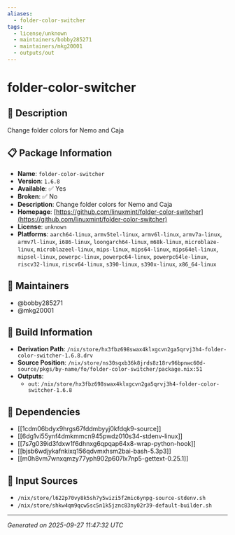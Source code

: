 ```yaml
---
aliases:
  - folder-color-switcher
tags:
  - license/unknown
  - maintainers/bobby285271
  - maintainers/mkg20001
  - outputs/out
---
```


# folder-color-switcher

## 📝 Description

Change folder colors for Nemo and Caja

## 📋 Package Information

- **Name**: `folder-color-switcher`
- **Version**: `1.6.8`
- **Available**: ✅ Yes
- **Broken**: ✅ No
- **Description**: Change folder colors for Nemo and Caja
- **Homepage**: [https://github.com/linuxmint/folder-color-switcher](https://github.com/linuxmint/folder-color-switcher)
- **License**: `unknown`
- **Platforms**: `aarch64-linux`, `armv5tel-linux`, `armv6l-linux`, `armv7a-linux`, `armv7l-linux`, `i686-linux`, `loongarch64-linux`, `m68k-linux`, `microblaze-linux`, `microblazeel-linux`, `mips-linux`, `mips64-linux`, `mips64el-linux`, `mipsel-linux`, `powerpc-linux`, `powerpc64-linux`, `powerpc64le-linux`, `riscv32-linux`, `riscv64-linux`, `s390-linux`, `s390x-linux`, `x86_64-linux`
## 👥 Maintainers

- @bobby285271
- @mkg20001


## 🔧 Build Information

- **Derivation Path**: `/nix/store/hx3fbz698swax4klxgcvn2ga5qrvj3h4-folder-color-switcher-1.6.8.drv`
- **Source Position**: `/nix/store/ns30sqxb36k8jrds8z18rv96bpnwc60d-source/pkgs/by-name/fo/folder-color-switcher/package.nix:51`
- **Outputs**:
  - `out`:  `/nix/store/hx3fbz698swax4klxgcvn2ga5qrvj3h4-folder-color-switcher-1.6.8`

## 🔗 Dependencies

- [[1cdm06bdyx9hrgs67fddmbyyj0kfdqk9-source]]
- [[6dg1vi55ynf4dmkmmcn945pwdz010s34-stdenv-linux]]
- [[7s7g039id3fdxw1f6dhnxg6qpqap64x8-wrap-python-hook]]
- [[bjsb6wdjykafnkixq156qdvmxhsm2bai-bash-5.3p3]]
- [[m0h8vm7wnxqmzy77yph902p607lx7np5-gettext-0.25.1]]

## 📁 Input Sources

- `/nix/store/l622p70vy8k5sh7y5wizi5f2mic6ynpg-source-stdenv.sh`
- `/nix/store/shkw4qm9qcw5sc5n1k5jznc83ny02r39-default-builder.sh`

---
*Generated on 2025-09-27 11:47:32 UTC*
